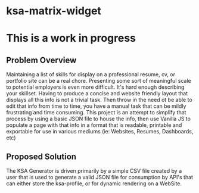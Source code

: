 # ksa-matrix-widget

# **This is a work in progress**

## Problem Overview
Maintaining a list of skills for display on a professional resume, cv, or portfolio site can be a real chore. Presenting some sort of meaningful scale to potential employers is even more difficult. It's hard enough describing your skillset.  Having to produce a concise and website friendly layout that displays all this info is not a trivial task. Then throw in the need ot be able to edit that info from time to time, you have a manual task that can be mildly frustrating and time consuming. This project is an attempt to simplify that process by using a basic JSON file to house the info, then use Vanilla JS to populate a page with that info in a format that is readable, printable and exportable for use in various mediums (ie: Websites, Resumes, Dashboards, etc)

## Proposed Solution
The KSA Generator is driven primarily by a simple CSV file created by a user that is used to generate a valid JSON file for consumption by API's that can either store the ksa-profile, or for dynamic rendering on a WebSite.
